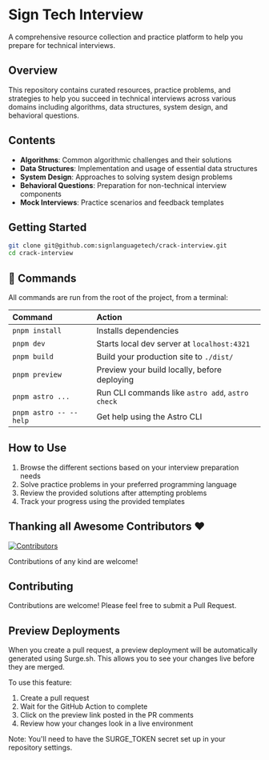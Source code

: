 # Sign Tech Interview

A comprehensive resource collection and practice platform to help you prepare for technical interviews.

## Overview

This repository contains curated resources, practice problems, and strategies to help you succeed in technical interviews across various domains including algorithms, data structures, system design, and behavioral questions.

## Contents

- **Algorithms**: Common algorithmic challenges and their solutions
- **Data Structures**: Implementation and usage of essential data structures
- **System Design**: Approaches to solving system design problems
- **Behavioral Questions**: Preparation for non-technical interview components
- **Mock Interviews**: Practice scenarios and feedback templates

## Getting Started

```bash
git clone git@github.com:signlanguagetech/crack-interview.git
cd crack-interview
```

## 🧞 Commands

All commands are run from the root of the project, from a terminal:

| Command                | Action                                           |
| :--------------------- | :----------------------------------------------- |
| `pnpm install`         | Installs dependencies                            |
| `pnpm dev`             | Starts local dev server at `localhost:4321`      |
| `pnpm build`           | Build your production site to `./dist/`          |
| `pnpm preview`         | Preview your build locally, before deploying     |
| `pnpm astro ...`       | Run CLI commands like `astro add`, `astro check` |
| `pnpm astro -- --help` | Get help using the Astro CLI                     |

## How to Use

1. Browse the different sections based on your interview preparation needs
2. Solve practice problems in your preferred programming language
3. Review the provided solutions after attempting problems
4. Track your progress using the provided templates
## Thanking all Awesome Contributors :heart:

[![Contributors](https://contrib.rocks/image?repo=signlanguagetech/crack-interview)](https://github.com/signlanguagetech/crack-interview/graphs/contributors)

Contributions of any kind are welcome!

## Contributing

Contributions are welcome! Please feel free to submit a Pull Request.

## Preview Deployments

When you create a pull request, a preview deployment will be automatically generated using Surge.sh. This allows you to see your changes live before they are merged.

To use this feature:
1. Create a pull request
2. Wait for the GitHub Action to complete
3. Click on the preview link posted in the PR comments
4. Review how your changes look in a live environment

Note: You'll need to have the SURGE_TOKEN secret set up in your repository settings.
